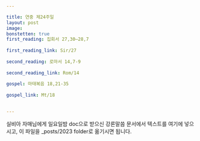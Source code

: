 ```yaml
---

title: 연중 제24주일
layout: post 
image: 
bonstetten: true
first_reading: 집회서 27,30―28,7
 
first_reading_link: Sir/27
 
second_reading: 로마서 14,7-9
 
second_reading_link: Rom/14
 
gospel: 마태복음 18,21-35
 
gospel_link: Mt/18
 

---
```



실비아 자매님에게 일요일밤 doc으로 받으신
강론말씀 문서에서
텍스트를 여기에 넣으시고,
이 파일을 _posts/2023 folder로 옮기시면 됩니다.
